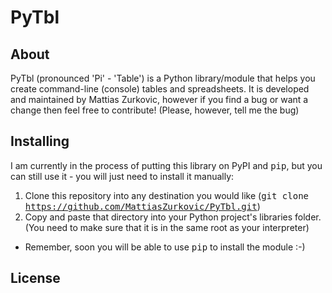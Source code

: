PyTbl
==========

About
----------
PyTbl (pronounced 'Pi' - 'Table') is a Python library/module that helps you create command-line (console) tables and spreadsheets. It is developed and maintained by Mattias Zurkovic, however if you find a bug or want a change then feel free to contribute! (Please, however, tell me the bug)

Installing
----------
I am currently in the process of putting this library on PyPI and <tt>pip</tt>, but you can still use it - you will just need to install it manually:
1. Clone this repository into any destination you would like (<tt>git clone https://github.com/MattiasZurkovic/PyTbl.git</tt>)
2. Copy and paste that directory into your Python project's libraries folder. (You need to make sure that it is in the same root as your interpreter)
* Remember, soon you will be able to use <tt>pip</tt> to install the module :-)

License
----------

